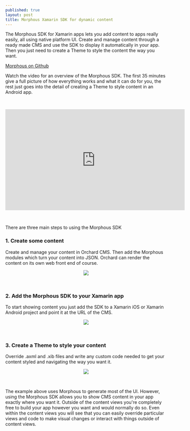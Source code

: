 ```yaml
---
published: true
layout: post
title: Morphous Xamarin SDK for dynamic content
---
```

The Morphous SDK for Xamarin apps lets you add content to apps really easily, all using native platform UI. Create and manage content through a ready made CMS and use the SDK to display it automatically in your app. Then you just need to create a Theme to style the content the way you want.

[Morphous on Github](https://github.com/Morphous)

Watch the video for an overview of the Morphous SDK. The first 35 minutes give a full picture of how everything works and what it can do for you, the rest just goes into the detail of creating a Theme to style content in an Android app.

&nbsp;

<center><iframe width="560" height="315" src="https://www.youtube.com/embed/ikcZk-GZvXM" frameborder="0" allowfullscreen></iframe></center>

&nbsp;
&nbsp;

There are three main steps to using the Morphous SDK

### 1. Create some content

Create and manage your content in Orchard CMS. Then add the Morphous modules which turn your content into JSON. Orchard can render the content on its own web front end of course.

<center><a href="https://raw.githubusercontent.com/tom-pratt/tom-pratt.github.io/master/images/posts/morphousnativepost/web_screenshots_m.png" target="_blank"><img src="https://raw.githubusercontent.com/tom-pratt/tom-pratt.github.io/master/images/posts/morphousnativepost/web_screenshots_s.png" /></a></center>

&nbsp;

### 2. Add the Morphous SDK to your Xamarin app

To start showing content you just add the SDK to a Xamarin iOS or Xamarin Android project and point it at the URL of the CMS.

<center><a href="https://raw.githubusercontent.com/tom-pratt/tom-pratt.github.io/master/images/posts/morphousnativepost/app_unstyled_screenshots_m.png" target="_blank"><img src="https://raw.githubusercontent.com/tom-pratt/tom-pratt.github.io/master/images/posts/morphousnativepost/app_unstyled_screenshots_s.png" /></a></center>

&nbsp;

### 3. Create a Theme to style your content

Override .axml and .xib files and write any custom code needed to get your content styled and navigating the way you want it.

<center><a href="https://raw.githubusercontent.com/tom-pratt/tom-pratt.github.io/master/images/posts/morphousnativepost/app_styled_screenshots_m.png" target="_blank"><img src="https://raw.githubusercontent.com/tom-pratt/tom-pratt.github.io/master/images/posts/morphousnativepost/app_styled_screenshots_s.png" /></a></center>

&nbsp;

The example above uses Morphous to generate most of the UI. However, using the Morphous SDK allows you to show CMS content in your app exactly where you want it. Outside of the content views you're completely free to build your app however you want and would normally do so. Even within the content views you will see that you can easily override particular views and code to make visual changes or interact with things outside of content views.
